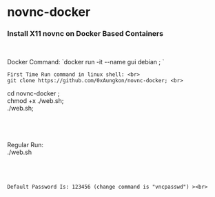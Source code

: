 # novnc-docker

<div>
  <h3>Install X11 novnc on Docker Based Containers</h3><br>
  <p>
    Docker Command:
      `docker run -it --name gui debian ; `


    First Time Run command in linux shell: <br>
    git clone https://github.com/0xAungkon/novnc-docker; <br>
cd novnc-docker ; <br>
chmod +x ./web.sh;<br>
./web.sh;<br><br><br><br><br>
    Regular Run:<br> 
./web.sh<br>
    <br><br><br>

    Default Password Is: 123456 (change command is "vncpasswd") ><br>
    
  </p>
</div>

